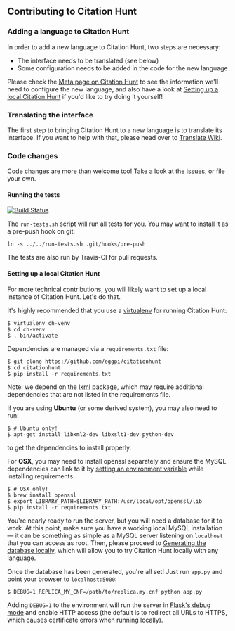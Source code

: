 ## Contributing to Citation Hunt

### Adding a language to Citation Hunt

In order to add a new language to Citation Hunt, two steps are necessary:

- The interface needs to be translated (see below)
- Some configuration needs to be added in the code for the new language

Please check the [Meta page on Citation Hunt](https://meta.wikimedia.org/wiki/Citation_Hunt#Adding_support_to_a_new_language) to see the information
we'll need to configure the new language, and also have a look at [Setting up a local Citation Hunt](#setting-up-a-local-citation-hunt) if you'd like to try doing it yourself!

### Translating the interface

The first step to bringing Citation Hunt to a new language is to translate its
interface. If you want to help with that, please head over to
[Translate Wiki](https://translatewiki.net/wiki/Translating:CitationHunt).

### Code changes

Code changes are more than welcome too! Take a look at the
[issues](https://github.com/eggpi/citationhunt/issues), or file your own.

#### Running the tests

[![Build Status](https://travis-ci.org/eggpi/citationhunt.svg?branch=master)](https://travis-ci.org/eggpi/citationhunt)

The `run-tests.sh` script will run all tests for you. You may want to install it
as a pre-push hook on git:

```
ln -s ../../run-tests.sh .git/hooks/pre-push
```

The tests are also run by Travis-CI for pull requests.

#### Setting up a local Citation Hunt

For more technical contributions, you will likely want to set up a local
instance of Citation Hunt. Let's do that.

It's highly recommended that you use a
[virtualenv](https://pypi.python.org/pypi/virtualenv) for running Citation Hunt:

```
$ virtualenv ch-venv
$ cd ch-venv
$ . bin/activate
```

Dependencies are managed via a `requirements.txt` file:

```
$ git clone https://github.com/eggpi/citationhunt
$ cd citationhunt
$ pip install -r requirements.txt
```

Note: we depend on the [lxml](http://lxml.de/) package, which may require
additional dependencies that are not listed in the requirements file.

If you are using **Ubuntu** (or some derived system), you may
also need to run:

```
$ # Ubuntu only!
$ apt-get install libxml2-dev libxslt1-dev python-dev
```

to get the dependencies to install properly.

For **OSX**, you may need to install openssl separately and ensure the MySQL
dependencies can link to it by [setting an environment variable](https://github.com/brianmario/mysql2/issues/795)
while installing requirements:

```
$ # OSX only!
$ brew install openssl
$ export LIBRARY_PATH=$LIBRARY_PATH:/usr/local/opt/openssl/lib
$ pip install -r requirements.txt
```

You're nearly ready to run the server, but you will need a database for it to
work. At this point, make sure you have a working local MySQL installation —
it can be something as simple as a MySQL server listening on `localhost` that
you can access as root. Then, please proceed to [Generating the database locally](https://github.com/eggpi/citationhunt/tree/master/scripts#generating-the-database-locally),
which will allow you to try Citation Hunt locally with any language.

Once the database has been generated, you're all set! Just run `app.py` and point your browser to
`localhost:5000`:

```
$ DEBUG=1 REPLICA_MY_CNF=/path/to/replica.my.cnf python app.py
```

Adding `DEBUG=1` to the environment will run the server in [Flask's debug
mode](http://flask.pocoo.org/docs/0.10/quickstart/#debug-mode) and enable HTTP
access (the default is to redirect all URLs to HTTPS, which causes certificate
errors when running locally).
